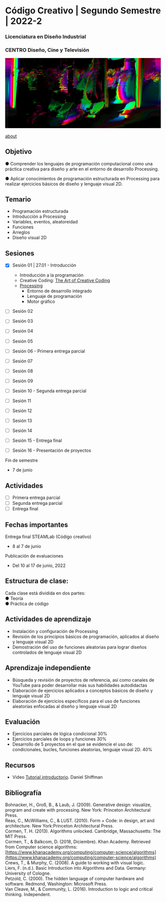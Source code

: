 # Código Creativo | Segundo Semestre | 2022-2
### __Licenciatura en Diseño Industrial__  
### __CENTRO Diseño, Cine y Televisión__  

![portada](https://github.com/MarianneTeixido/CC22-1DI-2/blob/main/img/01.png)

[about](https://marianneteixido.github.io/index.html#inicio)

## Objetivo

● Comprender los lenguajes de programación computacional como una práctica creativa para diseño y arte en el entorno de desarrollo Processing.

● Aplicar conocimientos de programación estructurada en Processing para realizar ejercicios básicos de diseño y lenguaje visual 2D.


## Temario

- Programación estructurada
- Introducción a Processing
- Variables, eventos, aleatoreidad
- Funciones
- Arreglos
- Diseño visual 2D 


## Sesiones 

- [X] Sesión 01 | 27.01 - Introducción  
	- Introducción a la programación
	- Creative Coding: [The Art of Creative Coding](https://www.pbs.org/video/-book-art-creative-coding/)
	- [Processing](https://processing.org/download)
		- Entorno de desarrollo integrado
		- Lenguaje de programación
		- Motor gráfico

- [ ] Sesión 02 
- [ ] Sesión 03 
- [ ] Sesión 04 
- [ ] Sesión 05 
- [ ] Sesión 06 - Primera entrega parcial
- [ ] Sesión 07 
- [ ] Sesión 08 
- [ ] Sesión 09 
- [ ] Sesión 10 - Segunda entrega parcial
- [ ] Sesión 11 
- [ ] Sesión 12 
- [ ] Sesión 13 
- [ ] Sesión 14 
- [ ] Sesión 15 - Entrega final
- [ ] Sesión 16 - Presentación de proyectos



Fin de semestre 
- 7 de junio

## Actividades 

- [ ] Primera entrega parcial 
- [ ] Segunda entrega parcial
- [ ] Entrega final 

## Fechas importantes

Entrega final STEAMLab (Código creativo)  
- 8 al 7 de junio  

Publicación de evaluaciones  
- Del 10 al 17 de junio, 2022  

## Estructura de clase:

Cada clase está dividida en dos partes:  
● Teoría   
● Práctica de código  

## Actividades de aprendizaje

- Instalación y configuración de Processing
- Revisión de los principios básicos de programación, aplicados al diseño y lenguaje visual 2D
- Demostración del uso de funciones aleatorias para lograr diseños controlados de lenguaje visual 2D

## Aprendizaje independiente

- Búsqueda y revisión de proyectos de referencia, así como canales de YouTube para poder desarrollar más sus habilidades autodidactas
- Elaboración de ejercicios aplicados a conceptos básicos de diseño y lenguaje visual 2D 
- Elaboración de ejercicios específicos para el uso de funciones aleatorias enfocadas al diseño y lenguaje visual 2D

## Evaluación 

- Ejercicios parciales de lógica condicional 30%
- Ejercicios parciales de loops y funciones 30%
- Desarrollo de 5 proyectos en el que se evidencíe el uso de: condicionales, bucles, funciones aleatorias, lenguaje visual 2D. 40% 

## Recursos 

- Video [Tutorial introductorio](https://www.youtube.com/watch?v=2VLaIr5Ckbs&list=PLzJbM9-DyOZyMZzVda3HaWviHqfPiYN7e). Daniel Shiffman


## Bibliografía
Bohnacker, H., Groß, B., & Laub, J. (2009). Generative design: visualize, program and create with processing. New York: Princeton Architectural Press.  
Reas, C., McWilliams, C., & LUST. (2010). Form + Code: in design, art and architecture. New York:Princeton Architectural Press.  
Cormen, T. H. (2013). Algorithms unlocked. Cambridge, Massachusetts: The MIT Press.  
Cormen, T., & Balkcom, D. (2018, Diciembre). Khan Academy. Retrieved from Computer science algorithms: [https://www.khanacademy.org/computing/computer-science/algorithms](https://www.khanacademy.org/computing/computer-science/algorithms)  
Crews, T., & Murphy, C. (2008). A guide to working with visual logic.  
Liers, F. (n.d.). Basic Introduction into Algorithms and Data. Germany: University of Cologne.  
Petzold, C. (2000). The hidden language of computer hardware and software. Redmond, Washington: Microsoft Press.  
Van Cleave, M., & Community, L. (2016). Introduction to logic and critical thinking. Independent.  
